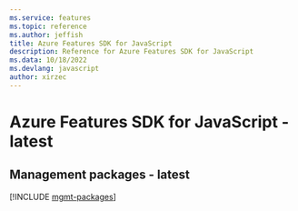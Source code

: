 ```yaml
---
ms.service: features
ms.topic: reference
ms.author: jeffish
title: Azure Features SDK for JavaScript
description: Reference for Azure Features SDK for JavaScript
ms.data: 10/18/2022
ms.devlang: javascript
author: xirzec
---
```

# Azure Features SDK for JavaScript - latest

## Management packages - latest
[!INCLUDE [mgmt-packages](features-mgmt-index.md)]